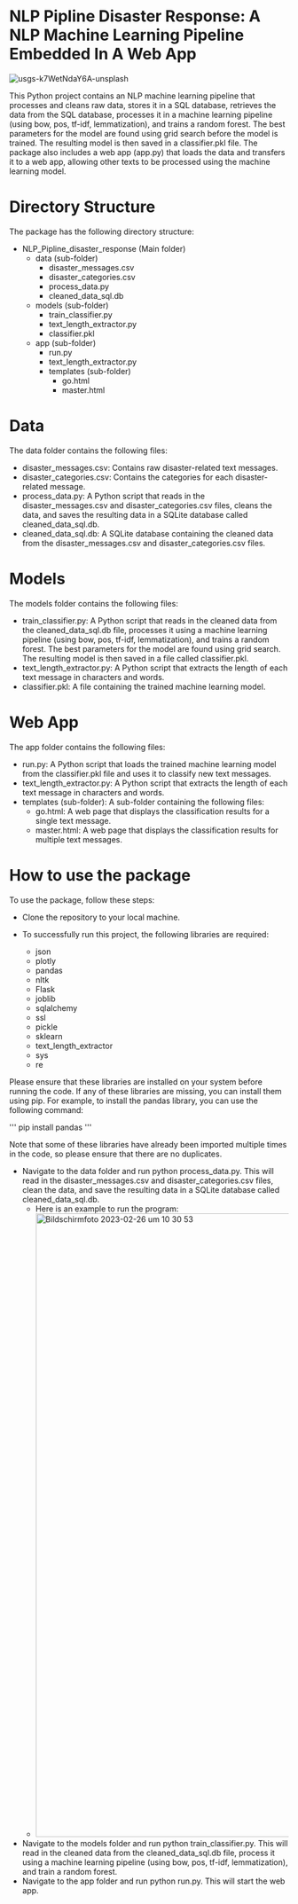 # NLP Pipline Disaster Response: A NLP Machine Learning Pipeline Embedded In A Web App
![usgs-k7WetNdaY6A-unsplash](https://user-images.githubusercontent.com/119667336/221402218-b0df9bfe-09a0-4a60-a681-5a239ed89e5c.jpg)


This Python project contains an NLP machine learning pipeline that processes and cleans raw data, stores it in a SQL database, retrieves the data from the SQL database, processes it in a machine learning pipeline (using bow, pos, tf-idf, lemmatization), and trains a random forest. The best parameters for the model are found using grid search before the model is trained. The resulting model is then saved in a classifier.pkl file. The package also includes a web app (app.py) that loads the data and transfers it to a web app, allowing other texts to be processed using the machine learning model.

# Directory Structure

The package has the following directory structure:

- NLP_Pipline_disaster_response (Main folder)
  - data (sub-folder)
    - disaster_messages.csv
    - disaster_categories.csv
    - process_data.py
    - cleaned_data_sql.db
  - models (sub-folder)
    - train_classifier.py
    - text_length_extractor.py
    - classifier.pkl
  - app (sub-folder)
    - run.py
    - text_length_extractor.py
    - templates (sub-folder)
      - go.html
      - master.html

# Data

The data folder contains the following files:

- disaster_messages.csv: Contains raw disaster-related text messages.
- disaster_categories.csv: Contains the categories for each disaster-related message.
- process_data.py: A Python script that reads in the disaster_messages.csv and disaster_categories.csv files, cleans the data, and saves the resulting data in a SQLite database called cleaned_data_sql.db.
- cleaned_data_sql.db: A SQLite database containing the cleaned data from the disaster_messages.csv and disaster_categories.csv files.

# Models

The models folder contains the following files:

- train_classifier.py: A Python script that reads in the cleaned data from the cleaned_data_sql.db file, processes it using a machine learning pipeline (using bow, pos, tf-idf, lemmatization), and trains a random forest. The best parameters for the model are found using grid search. The resulting model is then saved in a file called classifier.pkl.
- text_length_extractor.py: A Python script that extracts the length of each text message in characters and words.
- classifier.pkl: A file containing the trained machine learning model.

# Web App

The app folder contains the following files:

- run.py: A Python script that loads the trained machine learning model from the classifier.pkl file and uses it to classify new text messages.
- text_length_extractor.py: A Python script that extracts the length of each text message in characters and words.
- templates (sub-folder): A sub-folder containing the following files:
  - go.html: A web page that displays the classification results for a single text message.
  - master.html: A web page that displays the classification results for multiple text messages.

# How to use the package

To use the package, follow these steps:

- Clone the repository to your local machine.
- To successfully run this project, the following libraries are required:

  - json
  - plotly
  - pandas
  - nltk
  - Flask
  - joblib
  - sqlalchemy
  - ssl
  - pickle
  - sklearn
  - text_length_extractor
  - sys
  - re

Please ensure that these libraries are installed on your system before running the code. If any of these libraries are missing, you can install them using pip. For example, to install the pandas library, you can use the following command:

'''
pip install pandas
'''

Note that some of these libraries have already been imported multiple times in the code, so please ensure that there are no duplicates.

- Navigate to the data folder and run python process_data.py. This will read in the disaster_messages.csv and disaster_categories.csv files, clean the data, and save the resulting data in a SQLite database called cleaned_data_sql.db.
  - Here is an example to run the program:
  - <img width="1125" alt="Bildschirm­foto 2023-02-26 um 10 30 53" src="https://user-images.githubusercontent.com/119667336/221402750-f46597e4-27a4-4392-9c05-551adc8513d4.png">
- Navigate to the models folder and run python train_classifier.py. This will read in the cleaned data from the cleaned_data_sql.db file, process it using a machine learning pipeline (using bow, pos, tf-idf, lemmatization), and train a random forest.
- Navigate to the app folder and run python run.py. This will start the web app.
